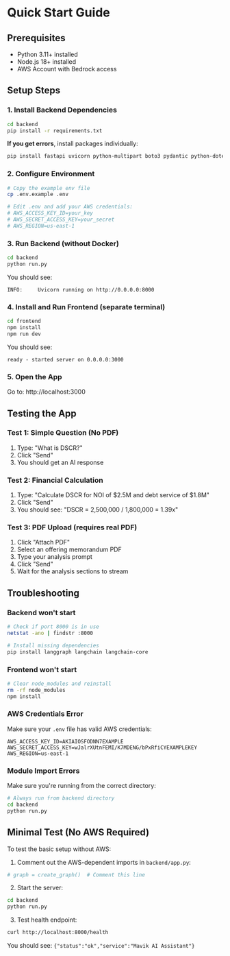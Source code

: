 # Quick Start Guide

## Prerequisites
- Python 3.11+ installed
- Node.js 18+ installed
- AWS Account with Bedrock access

## Setup Steps

### 1. Install Backend Dependencies

```bash
cd backend
pip install -r requirements.txt
```

**If you get errors**, install packages individually:
```bash
pip install fastapi uvicorn python-multipart boto3 pydantic python-dotenv python-docx opensearch-py tavily-python pytest pytest-asyncio httpx
```

### 2. Configure Environment

```bash
# Copy the example env file
cp .env.example .env

# Edit .env and add your AWS credentials:
# AWS_ACCESS_KEY_ID=your_key
# AWS_SECRET_ACCESS_KEY=your_secret
# AWS_REGION=us-east-1
```

### 3. Run Backend (without Docker)

```bash
cd backend
python run.py
```

You should see:
```
INFO:     Uvicorn running on http://0.0.0.0:8000
```

### 4. Install and Run Frontend (separate terminal)

```bash
cd frontend
npm install
npm run dev
```

You should see:
```
ready - started server on 0.0.0.0:3000
```

### 5. Open the App

Go to: http://localhost:3000

## Testing the App

### Test 1: Simple Question (No PDF)
1. Type: "What is DSCR?"
2. Click "Send"
3. You should get an AI response

### Test 2: Financial Calculation
1. Type: "Calculate DSCR for NOI of $2.5M and debt service of $1.8M"
2. Click "Send"
3. You should see: "DSCR = 2,500,000 / 1,800,000 = 1.39x"

### Test 3: PDF Upload (requires real PDF)
1. Click "Attach PDF"
2. Select an offering memorandum PDF
3. Type your analysis prompt
4. Click "Send"
5. Wait for the analysis sections to stream

## Troubleshooting

### Backend won't start
```bash
# Check if port 8000 is in use
netstat -ano | findstr :8000

# Install missing dependencies
pip install langgraph langchain langchain-core
```

### Frontend won't start
```bash
# Clear node_modules and reinstall
rm -rf node_modules
npm install
```

### AWS Credentials Error
Make sure your `.env` file has valid AWS credentials:
```
AWS_ACCESS_KEY_ID=AKIAIOSFODNN7EXAMPLE
AWS_SECRET_ACCESS_KEY=wJalrXUtnFEMI/K7MDENG/bPxRfiCYEXAMPLEKEY
AWS_REGION=us-east-1
```

### Module Import Errors
Make sure you're running from the correct directory:
```bash
# Always run from backend directory
cd backend
python run.py
```

## Minimal Test (No AWS Required)

To test the basic setup without AWS:

1. Comment out the AWS-dependent imports in `backend/app.py`:
```python
# graph = create_graph()  # Comment this line
```

2. Start the server:
```bash
cd backend
python run.py
```

3. Test health endpoint:
```bash
curl http://localhost:8000/health
```

You should see: `{"status":"ok","service":"Mavik AI Assistant"}`
